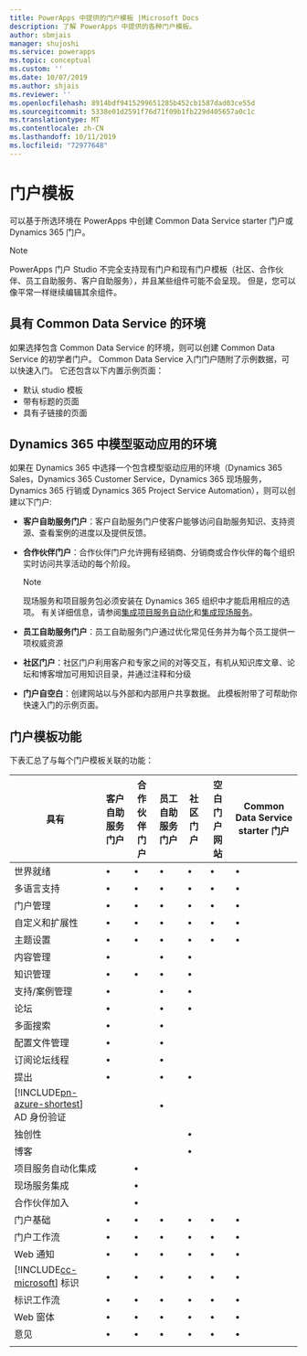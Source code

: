 ```yaml
---
title: PowerApps 中提供的门户模板 |Microsoft Docs
description: 了解 PowerApps 中提供的各种门户模板。
author: sbmjais
manager: shujoshi
ms.service: powerapps
ms.topic: conceptual
ms.custom: ''
ms.date: 10/07/2019
ms.author: shjais
ms.reviewer: ''
ms.openlocfilehash: 8914bdf9415299651285b452cb1587dad03ce55d
ms.sourcegitcommit: 5338e01d2591f76d71f09b1fb229d405657a0c1c
ms.translationtype: MT
ms.contentlocale: zh-CN
ms.lasthandoff: 10/11/2019
ms.locfileid: "72977648"
---
```

# <a name="portal-templates"></a>门户模板

可以基于所选环境在 PowerApps 中创建 Common Data Service starter 门户或 Dynamics 365 门户。

> [!NOTE]
> PowerApps 门户 Studio 不完全支持现有门户和现有门户模板（社区、合作伙伴、员工自助服务、客户自助服务），并且某些组件可能不会呈现。 但是，您可以像平常一样继续编辑其余组件。 

## <a name="environment-with-common-data-service"></a>具有 Common Data Service 的环境

如果选择包含 Common Data Service 的环境，则可以创建 Common Data Service 的初学者门户。 Common Data Service 入门门户随附了示例数据，可以快速入门。 它还包含以下内置示例页面：

- 默认 studio 模板
- 带有标题的页面
- 具有子链接的页面

## <a name="environment-with-model-driven-apps-in-dynamics-365"></a>Dynamics 365 中模型驱动应用的环境 

如果在 Dynamics 365 中选择一个包含模型驱动应用的环境（Dynamics 365 Sales，Dynamics 365 Customer Service，Dynamics 365 现场服务，Dynamics 365 行销或 Dynamics 365 Project Service Automation），则可以创建以下门户:

- **客户自助服务门户**：客户自助服务门户使客户能够访问自助服务知识、支持资源、查看案例的进度以及提供反馈。
- **合作伙伴门户**：合作伙伴门户允许拥有经销商、分销商或合作伙伴的每个组织实时访问共享活动的每个阶段。

    > [!NOTE]
    > 现场服务和项目服务包必须安装在 Dynamics 365 组织中才能启用相应的选项。 有关详细信息，请参阅[集成项目服务自动化](https://docs.microsoft.com/en-us/dynamics365/portals/integrate-project-service-automation)和[集成现场服务](https://docs.microsoft.com/en-us/dynamics365/portals/integrate-field-service)。

- **员工自助服务门户**：员工自助服务门户通过优化常见任务并为每个员工提供一项权威资源
- **社区门户**：社区门户利用客户和专家之间的对等交互，有机从知识库文章、论坛和博客增加可用知识目录，并通过注释和分级
- **门户自空白**：创建网站以与外部和内部用户共享数据。 此模板附带了可帮助你快速入门的示例页面。 

## <a name="portal-templates-features"></a>门户模板功能

下表汇总了与每个门户模板关联的功能：

| 具有 | 客户自助服务门户 | 合作伙伴门户 | 员工自助服务门户 | 社区门户 | 空白门户网站 | Common Data Service starter 门户|
|------------------|---------------|----------------|---------------|------------------|---------------|------|
| 世界就绪 | •  | • | • | • | • |• |
| 多语言支持 | •  | • | • | • | • |• |
| 门户管理| • | • | • | • | •  |• |
| 自定义和扩展性  | •   | •  | •   | •  | • |• |
| 主题设置   | •   | •   | •    | •   | •   |• |
| 内容管理                     | •                            |                | •                            | •                |               |
| 知识管理                   | •                            | •              | •                            | •                |               |
| 支持/案例管理                | •                            |                | •                            | •                |               |
| 论坛                                 | •                            |                | •                            | •                |               |
| 多面搜索                         | •                            |                | •                            |                  |               |
| 配置文件管理                     | •                            |                | •                            |                  |               |
| 订阅论坛线程              | •                            |                | •                            |                  |               |
| 提出                               | •                            |                | •                            | •                |               |
| [!INCLUDE[pn-azure-shortest](../../includes/pn-azure-shortest.md)] AD 身份验证                |                              |                | •                            |                  |               |
| 独创性                                  |                              |                |                              | •                |               |
| 博客                                  |                              |                |                              | •                |               |
| 项目服务自动化集成 |                              | •              |                              |                  |               |
| 现场服务集成              |                              | •              |                              |                  |               |
| 合作伙伴加入                     |                              | •              |                              |                  |               |
| 门户基础  |  •    | •      |  •| •| •|• |
| 门户工作流|  •| •|  •| •| •|• |
| Web 通知|  •| •|  •| •| •|• |
| [!INCLUDE[cc-microsoft](../../includes/cc-microsoft.md)] 标识|   •|  •|  •|   •| •|• |
| 标识工作流| •|  •| •|   •| •|• |
| Web 窗体|  •| •|    •| •| •|• |
| 意见|   •|  •|  •| •| •|• |
||
